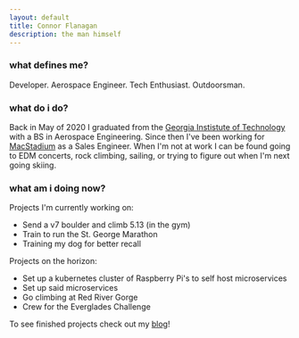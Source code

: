 ```yaml
---
layout: default
title: Connor Flanagan
description: the man himself
---
```


### what defines me?

Developer. Aerospace Engineer. Tech Enthusiast. Outdoorsman.

### what do i do?  

Back in May of 2020 I graduated from the [Georgia Instistute of Technology](www.gatech.edu) with a BS in Aerospace Engineering. Since then I've been working for [MacStadium](www.macstadium.com) as a Sales Engineer. When I'm not at work I can be found going to EDM concerts, rock climbing, sailing, or trying to figure out when I'm next going skiing. 

### what am i doing now? 

Projects I'm currently working on: 
* Send a v7 boulder and climb 5.13 (in the gym)
* Train to run the St. George Marathon 
* Training my dog for better recall

Projects on the horizon: 
* Set up a kubernetes cluster of Raspberry Pi's to self host microservices
* Set up said microservices
* Go climbing at Red River Gorge 
* Crew for the Everglades Challenge

To see finished projects check out my [blog](blog.md)!

